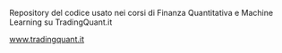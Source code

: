 Repository del codice usato nei corsi di Finanza Quantitativa e Machine Learning su TradingQuant.it 

www.tradingquant.it
